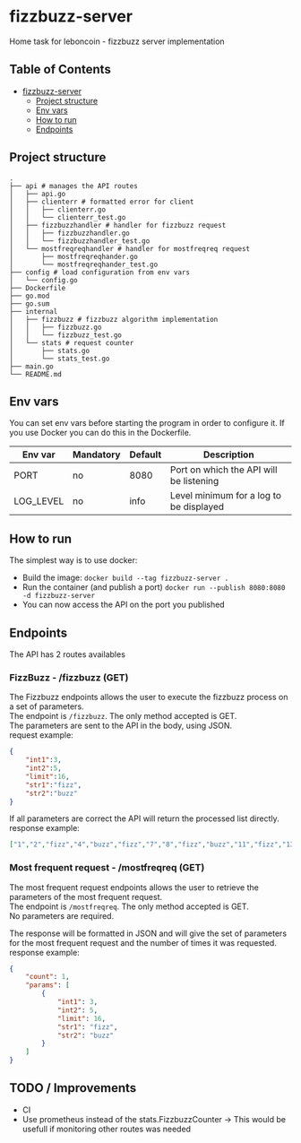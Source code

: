 # fizzbuzz-server
Home task for leboncoin - fizzbuzz server implementation  
  
## Table of Contents  
* [fizzbuzz-server](#fizzbuzz-server)
   * [Project structure](#project-structure)
   * [Env vars](#env-vars)
   * [How to run](#how-to-run)  
   * [Endpoints](#endpoints)
  
## Project structure  
```shell
.
├── api # manages the API routes
│   ├── api.go
│   ├── clienterr # formatted error for client
│   │   ├── clienterr.go
│   │   └── clienterr_test.go
│   ├── fizzbuzzhandler # handler for fizzbuzz request
│   │   ├── fizzbuzzhandler.go
│   │   └── fizzbuzzhandler_test.go
│   └── mostfreqreqhandler # handler for mostfreqreq request
│       ├── mostfreqreqhander.go
│       └── mostfreqreqhander_test.go
├── config # load configuration from env vars
│   └── config.go
├── Dockerfile
├── go.mod
├── go.sum
├── internal
│   ├── fizzbuzz # fizzbuzz algorithm implementation
│   │   ├── fizzbuzz.go
│   │   └── fizzbuzz_test.go
│   └── stats # request counter
│       ├── stats.go
│       └── stats_test.go
├── main.go
└── README.md
```  
  
## Env vars  
You can set env vars before starting the program in order to configure it. If you use Docker you can do this in the Dockerfile.  

| Env var   | Mandatory | Default | Description                             |  
| --------- | --------- | ------- | --------------------------------------- |  
| PORT      | no        | 8080    | Port on which the API will be listening |
| LOG_LEVEL | no        | info    | Level minimum for a log to be displayed |

## How to run  
The simplest way is to use docker:  
 - Build the image: `docker build --tag fizzbuzz-server .`  
 - Run the container (and publish a port) `docker run --publish 8080:8080 -d fizzbuzz-server`  
 - You can now access the API on the port you published
  
## Endpoints  
The API has 2 routes availables  
  
### FizzBuzz - /fizzbuzz (GET)
The Fizzbuzz endpoints allows the user to execute the fizzbuzz process on a set of parameters.  
The endpoint is `/fizzbuzz`. The only method accepted is GET.  
The parameters are sent to the API in the body, using JSON.  
request example:  
```json
{
    "int1":3,
    "int2":5,
    "limit":16,
    "str1":"fizz",
    "str2":"buzz"
}
```  
  
If all parameters are correct the API will return the processed list directly.  
response example:  
```json
["1","2","fizz","4","buzz","fizz","7","8","fizz","buzz","11","fizz","13","14","fizzbuzz","16"]
```
  
### Most frequent request - /mostfreqreq (GET)
The most frequent request endpoints allows the user to retrieve the parameters of the most frequent request.  
The endpoint is `/mostfreqreq`. The only method accepted is GET.  
No parameters are required.  
  
The response will be formatted in JSON and will give the set of parameters for the most frequent request and the number of times it was requested.
response example:
```json
{
    "count": 1,
    "params": [
        {
            "int1": 3,
            "int2": 5,
            "limit": 16,
            "str1": "fizz",
            "str2": "buzz"
        }
    ]
}
```

## TODO / Improvements  
 - CI
 - Use prometheus instead of the stats.FizzbuzzCounter -> This would be usefull if monitoring other routes was needed